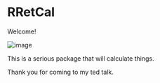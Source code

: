 # RRetCal

Welcome!

![image](https://user-images.githubusercontent.com/28563658/118973638-2b5f2c80-b972-11eb-9fb1-79473eb31044.png)

This is a serious package that will calculate things. 

Thank you for coming to my ted talk.
